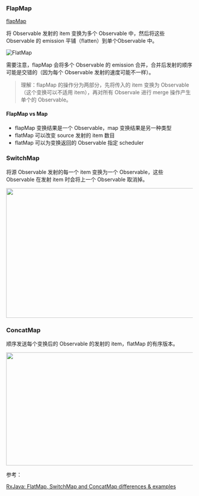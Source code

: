 ### FlapMap

[flapMap](http://reactivex.io/documentation/operators/flatmap.html)

将 Observable 发射的 item 变换为多个 Observable 中，然后将这些 Observable 的 emission 平铺（flatten）到单个Observable 中。

![FlatMap](http://reactivex.io/documentation/operators/images/flatMap.c.png)

需要注意，flapMap 会将多个 Observable 的 emission 合并，合并后发射的顺序可能是交错的（因为每个 Observable 发射的速度可能不一样）。

> 理解：flapMap 的操作分为两部分，先将传入的 item 变换为 Observable（这个变换可以不适用 item），再对所有 Observale 进行 merge 操作产生单个的 Observable。

#### FlapMap vs Map

* flapMap 变换结果是一个 Observable，map 变换结果是另一种类型
* flatMap 可以改变 source 发射的 item 数目
* flatMap 可以为变换返回的 Observable 指定 scheduler



### SwitchMap

将源 Observable 发射的每一个 item 变换为一个 Observable，这些 Observable 在发射 item 时会将上一个 Observable 取消掉。

<img width="640" height="350" src="https://raw.github.com/wiki/ReactiveX/RxJava/images/rx-operators/switchMap.png" alt="">



### ConcatMap

顺序发送每个变换后的 Observable 的发射的 item，flatMap 的有序版本。

<img width="640" height="305" src="https://raw.github.com/wiki/ReactiveX/RxJava/images/rx-operators/concatMap.png" alt="">

































参考：

[RxJava: FlatMap, SwitchMap and ConcatMap differences & examples](https://medium.com/appunite-edu-collection/rxjava-flatmap-switchmap-and-concatmap-differences-examples-6d1f3ff88ee0)